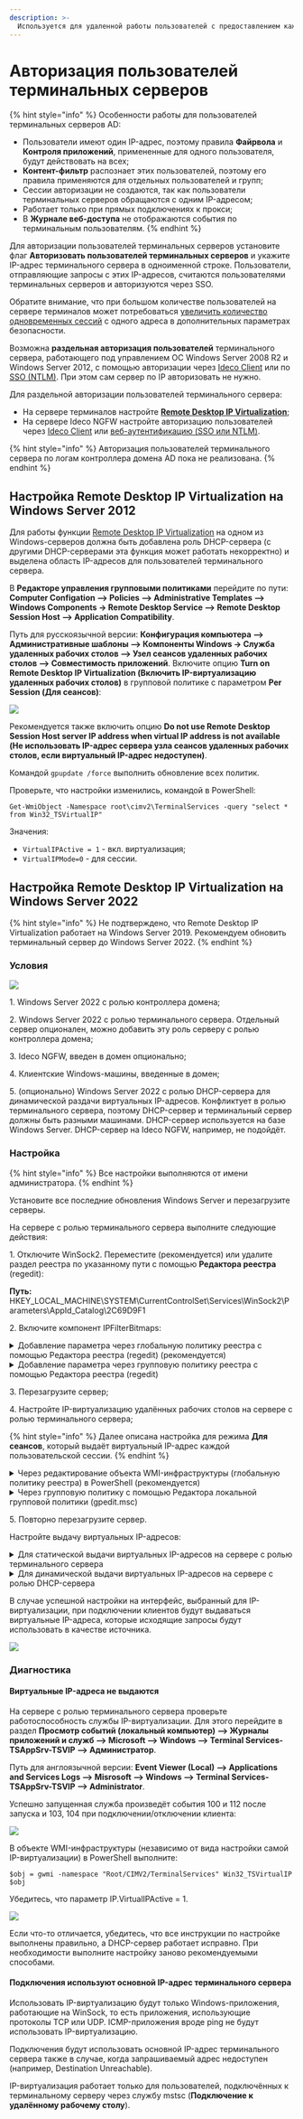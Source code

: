 ```yaml
---
description: >-
  Используется для удаленной работы пользователей с предоставлением каждому отдельного рабочего стола. 
---
```


# Авторизация пользователей терминальных серверов

{% hint style="info" %}
Особенности работы для пользователей терминальных серверов AD:

* Пользователи имеют один IP-адрес, поэтому правила **Файрвола** и **Контроля приложений**, примененные для одного пользователя, будут действовать на всех;
* **Контент-фильтр** распознает этих пользователей, поэтому его правила применяются для отдельных пользователей и групп;
* Сессии авторизации не создаются, так как пользователи терминальных серверов обращаются с одним IP-адресом;
* Работает только при прямых подключениях к прокси;
* В **Журнале веб-доступа** не отображаются события по терминальным пользователям.
{% endhint %}

Для авторизации пользователей терминальных серверов установите флаг **Авторизовать пользователей терминальных серверов** и укажите IP-адрес терминального сервера в одноименной строке. Пользователи, отправляющие запросы с этих IP-адресов, считаются пользователями терминальных серверов и авторизуются через SSO.

Обратите внимание, что при большом количестве пользователей на сервере терминалов может потребоваться [увеличить количество одновременных сессий](https://docs.microsoft.com/ru-ru/windows-server/remote/remote-desktop-services/troubleshoot/remote-desktop-service-currently-busy#check-the-connection-limit-policy) с одного адреса в дополнительных параметрах безопасности.

Возможна **раздельная авторизация пользователей** терминального сервера, работающего под управлением ОС Windows Server 2008 R2 и Windows Server 2012, с помощью авторизации через [Ideco Client](/settings/users/ideco-client/README.md) или по [SSO (NTLM)](/settings/users/active-directory/active-directory-user-authorization.md). При этом сам сервер по IP авторизовать не нужно.

Для раздельной авторизации пользователей терминального сервера:

* На сервере терминалов настройте [**Remote Desktop IP Virtualization**](https://docs.microsoft.com/en-us/troubleshoot/windows-server/remote/remote-desktop-ip-virtualization);
* На сервере Ideco NGFW настройте авторизацию пользователей через [Ideco Client](/settings/users/ideco-client/README.md) или [веб-аутентификацию (SSO или NTLM)](/settings/users/active-directory/active-directory-user-authorization.md).

{% hint style="info" %}
Авторизация пользователей терминального сервера по логам контроллера домена AD пока не реализована.
{% endhint %}

## Настройка Remote Desktop IP Virtualization на Windows Server 2012

Для работы функции [Remote Desktop IP Virtualization](https://docs.microsoft.com/en-us/troubleshoot/windows-server/remote/remote-desktop-ip-virtualization) на одном из Windows-серверов должна быть добавлена роль DHCP-сервера (с другими DHCP-серверами эта функция может работать некорректно) и выделена область IP-адресов для пользователей терминального сервера.

В **Редакторе управления групповыми политиками** перейдите по пути: **Computer Configation –> Policies –> Administrative Templates –> Windows Components -> Remote Desktop Service –> Remote Desktop Session Host –> Application Compatibility**.

Путь для русскоязычной версии: **Конфигурация компьютера –> Административные шаблоны –> Компоненты Windows -> Служба удаленных рабочих столов –> Узел сеансов удаленных рабочих столов –> Совместимость приложений**. Включите опцию **Turn on Remote Desktop IP Virtualization (Включить IP-виртуализацию удаленных рабочих столов)** в групповой политике с параметром **Per Session (Для сеансов)**:

![](/.gitbook/assets/terminal-server.png)

Рекомендуется также включить опцию **Do not use Remote Desktop Session Host server IP address when virtual IP address is not available (Не использовать IP-адрес сервера узла сеансов удаленных рабочих столов, если виртуальный IP-адрес недоступен)**.

Командой `gpupdate /force` выполнить обновление всех политик.

Проверьте, что настройки изменились, командой в PowerShell:

`Get-WmiObject -Namespace root\cimv2\TerminalServices -query "select * from Win32_TSVirtualIP"`

Значения:

* `VirtualIPActive = 1` - вкл. виртуализация;
* `VirtualIPMode=0` - для сессии.

## Настройка Remote Desktop IP Virtualization на Windows Server 2022

{% hint style="info" %}
Не подтверждено, что Remote Desktop IP Virtualization работает на Windows Server 2019. Рекомендуем обновить терминальный сервер до Windows Server 2022.
{% endhint %}

### Условия

![](/.gitbook/assets/terminal-server1.png)

1\. Windows Server 2022 с ролью контроллера домена;

2\. Windows Server 2022 с ролью терминального сервера. Отдельный сервер опционален, можно добавить эту роль серверу с ролью контроллера домена;

3\. Ideco NGFW, введен в домен опционально;

4\. Клиентские Windows-машины, введенные в домен;

5\. (опционально) Windows Server 2022 с ролью DHCP-сервера для динамической раздачи виртуальных IP-адресов. Конфликтует в ролью терминального сервера, поэтому DHCP-сервер и терминальный сервер должны быть разными машинами. DHCP-сервер используется на базе Windows Server. DHCP-сервер на Ideco NGFW, например, не подойдёт.

### Настройка

{% hint style="info" %}
Все настройки выполняются от имени администратора.
{% endhint %}

Установите все последние обновления Windows Server и перезагрузите серверы.

На сервере с ролью терминального сервера выполните следующие действия:

1\. Отключите WinSock2. Переместите (рекомендуется) или удалите раздел реестра по указанному пути с помощью **Редактора реестра** (regedit):

**Путь:** HKEY_LOCAL_MACHINE\SYSTEM\CurrentControlSet\Services\WinSock2\Parameters\AppId_Catalog\2C69D9F1

2\. Включите компонент IPFilterBitmaps:

<details>

<summary>Добавление параметра через глобальную политику реестра с помощью Редактора реестра (regedit) (рекомендуется)</summary>

**Путь:** HKEY_LOCAL_MACHINE\SOFTWARE\Policies\Microsoft\Windows NT\Terminal Services

**Ключ:** IPFilterBitmaps

**Тип:** REG_DWORD

**Значение:** 1
</details>

<details>

<summary>Добавление параметра через групповую политику реестра с помощью Редактора реестра (regedit)</summary>

**Путь:** HKEY_LOCAL_MACHINE\SYSTEM\CurrentControlSet\Control\Terminal Server\TSAppSrv\VirtualIP

**Ключ:** IPFilterBitmaps

**Тип:** REG_DWORD

**Значение:** 1

</details>

3\. Перезагрузите сервер;

4\. Настройте IP-виртуализацию удалённых рабочих столов на сервере с ролью терминального сервера;

{% hint style="info" %}
Далее описана настройка для режима **Для сеансов**, который выдаёт виртуальный IP-адрес каждой пользовательской сессии.
{% endhint %}

<details>

<summary>Через редактирование объекта WMI-инфраструктуры (глобальную политику реестра) в PowerShell (рекомендуется)</summary>

Значение для метода SelectNetworkAdapter - MAC-адрес сетевого интерфейса, который будет использоваться для IP-виртуализации. Выполните команду:
```
$obj = gwmi -namespace "Root/CIMV2/TerminalServices" Win32_TSVirtualIP
$obj.SelectNetworkAdapter('52-54-00-00-90-01')
$obj.SetVirtualMode(0)
$obj.SetVirtualIPActive(1)
```
После выполнения команды убедитесь, что все параметры выставлены правильно, введя `$obj`.

</details>

<details>

<summary>Через групповую политику с помощью Редактора локальной групповой политики (gpedit.msc)</summary>

1\. Перейдите в раздел **Политика Локальный компьютер –> Конфигурация компьютера –> Административные шаблоны –> Компоненты Windows –> Службы удалённых рабочих столов –> Узел сеансов удалённых рабочих столов –> Совместимость приложений**.

Путь для англоязычной версии: **Local Computer Policy –> Computer Configuration –> Administrative Templates –> Windows Components –> Remote Desktop Services –> Remote Desktop Session Host –> Application Compatibility**;

2\. Включите параметр политики **Включить IP-виртуализацию удаленных рабочих столов** с параметром **Для сеансов**.

Англоязычная версия: **Turn on Remote Desktop IP Virtualization** с параметром **Per Session**;

3\. Включите параметр политики **Выбрать сетевой адаптер, используемый для IP-виртуализации удалённых рабочих столов** в параметр **IP-адрес с маской сетевого интерфейса, который будет использоваться для IP-виртуализации** (например, 192.168.100.200/24).

Англоязычная версия: **Select the network adapter to be used for Remote Desktop IP Virtualization** в параметр **IP adress and network mask corresponding to the network adapter to be used for Remote Desktop IP Virtualization**;

4\. (опционально) Включите параметр политики **Не использовать IP-адрес сервера узла сеансов рабочих столов, если IP-адрес недоступен** (**Do not use Remote Desktop Session Host server IP address when virtual IP address is not available**).

![](/.gitbook/assets/terminal-server2.png)

</details>

5\. Повторно перезагрузите сервер.

Настройте выдачу виртуальных IP-адресов:

<details> 

<summary>Для статической выдачи виртуальных IP-адресов на сервере с ролью терминального сервера</summary>


Включите компонент IPPool. Через групповую политику реестра с помощью **Редактора реестра** (regedit) добавьте параметр:

**Путь:** HKEY_LOCAL_MACHINE\SYSTEM\CurrentControlSet\Control\Terminal Server\TSAPPSrv\VirtualIP

**Ключ:** IPPool

**Тип:** REG_SZ (строковый параметр)

**Значение:** `%SystemRoot%\system32\TSVIPool.dll`

Настройте статический диапазон IP-адресов:

1\. Создайте новый раздел IPPool по пути HKEY_LOCAL_MACHINE\SYSTEM\CurrentControlSet\Control\Terminal Server\TSAPPSrv\VirtualIP через групповую политику реестра с помощью **Редактора реестра** (regedit).

2\. Добавьте в новый раздел параметры типа REG_SZ (строковый параметр):

* Ключ Start, значение - начало диапазона IP-адресов (например, 192.168.100.200);

* Ключ End, значение - конец диапазона IP-адресов (например, 192.168.100.210);

* Ключ SubnetMask, значение - маска подсети (например, 255.255.255.0).

3\. Перезагрузите сервер с ролью терминального сервера.

</details>

<details>

<summary> Для динамической выдачи виртуальных IP-адресов на сервере с ролью DHCP-сервера </summary>

Выдайте DHCP-серверу необходимые привилегии через групповую политику реестра с помощью **Редактора реестра»** (regedit):

**Путь:** HKEY_LOCAL_MACHINE\SYSTEM\CurrentControlSet\Services\Dhcp

**Ключ:** RequiredPrivileges

**Тип:** REG_MULTI_SZ (многострочный параметр)

**Значение:**
```
SeChangeNotifyPrivilege
SeCreateGlobalPrivilege
SeImpersonatePrivilege
```

Перезагрузите сервер с ролью DHCP-сервера.

</details>

В случае успешной настройки на интерфейс, выбранный для IP-виртуализации, при подключении клиентов будут выдаваться виртуальные IP-адреса, которые исходящие запросы будут использовать в качестве источника.

![](/.gitbook/assets/terminal-server3.png)

### Диагностика

#### Виртуальные IP-адреса не выдаются

На сервере с ролью терминального сервера проверьте работоспособность службы IP-виртуализации. Для этого перейдите в раздел **Просмотр событий (локальный компьютер) –> Журналы приложений и служб –> Microsoft –> Windows –> Terminal Services-TSAppSrv-TSVIP –> Администратор**. 

Путь для англоязычной версии: **Event Viewer (Local) –> Applications and Services Logs –> Misrosoft –> Windows –> Terminal Services-TSAppSrv-TSVIP –> Administrator**.

Успешно запущенная служба произведёт события 100 и 112 после запуска и 103, 104 при подключении/отключении клиента:

![](/.gitbook/assets/terminal-server4.png)

В объекте WMI-инфраструктуры (независимо от вида настройки самой IP-виртуализации) в PowerShell выполните:
```
$obj = gwmi -namespace "Root/CIMV2/TerminalServices" Win32_TSVirtualIP
$obj
```
Убедитесь, что параметр IP.VirtualIPActive = 1.

![](/.gitbook/assets/terminal-server5.png)

Если что-то отличается, убедитесь, что все инструкции по настройке выполнены правильно, а DHCP-сервер работает исправно. При необходимости выполните настройку заново рекомендуемыми способами.

#### Подключения используют основной IP-адрес терминального сервера

Использовать IP-виртуализацию будут только Windows-приложения, работающие на WinSock, то есть приложения, использующие протоколы TCP или UDP. ICMP-приложения вроде ping не будут использовать IP-виртуализацию.

Подключения будут использовать основной IP-адрес терминального сервера также в случае, когда запрашиваемый адрес недоступен (например, Destination Unreachable).

IP-виртуализация работает только для пользователей, подключённых к терминальному серверу через службу mstsc (**Подключение к удалённому рабочему столу**).